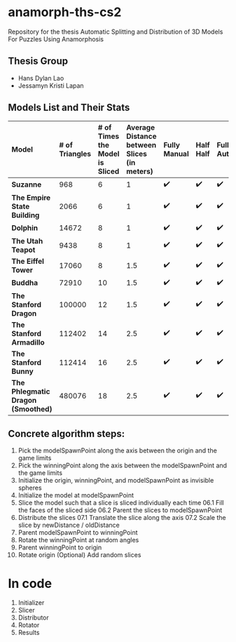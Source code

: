 # anamorph-ths-cs2
Repository for the thesis Automatic Splitting and Distribution of 3D Models For Puzzles Using Anamorphosis

## Thesis Group 
- Hans Dylan Lao
- Jessamyn Kristi Lapan

## Models List and Their Stats

| Model | # of Triangles | # of Times the Model is Sliced | Average Distance between Slices (in meters) | Fully Manual | Half Half | Fully Automatic | 
| :---- | :-------------- | :------------------------------ | :------------------------------------------- | :------------ | :------------ | :--------------- |
| **Suzanne** | 968 | 6 | 1 | ✔️ | ✔️ | ✔️                                 
| **The Empire State Building** | 2066 | 6 | 1 | ✔️ | ✔️ | ✔️     
| **Dolphin** | 14672 | 8 | 1 | ✔️ | ✔️ | ✔️     
| **The Utah Teapot** | 9438 | 8 | 1 | ✔️ | ✔️ | ✔️     
| **The Eiffel Tower** | 17060 | 8 | 1.5 | ✔️ | ✔️ | ✔️     
| **Buddha** | 72910 | 10 | 1.5 | ✔️ | ✔️ | ✔️     
| **The Stanford Dragon** | 100000 | 12 | 1.5 | ✔️ | ✔️ | ✔️     
| **The Stanford Armadillo** | 112402 | 14 | 2.5 | ✔️ | ✔️ | ✔️     
| **The Stanford Bunny** | 112414 | 16 | 2.5 | ✔️ | ✔️ | ✔️     
| **The Phlegmatic Dragon (Smoothed)** | 480076 | 18 | 2.5 | ✔️ | ✔️ | ✔️     

## Concrete algorithm steps:
01.  Pick the modelSpawnPoint along the axis between the origin and the game limits
02.  Pick the winningPoint along the axis between the modelSpawnPoint and the game limits
04.  Initialize the origin, winningPoint, and modelSpawnPoint as invisible spheres
05.  Initialize the model at modelSpawnPoint
06.  Slice the model such that a slice is sliced individually each time
06.1 Fill the faces of the sliced side
06.2 Parent the slices to modelSpawnPoint
07.  Distribute the slices
07.1 Translate the slice along the axis
07.2 Scale the slice by newDistance / oldDistance
08.  Parent modelSpawnPoint to winningPoint
09.  Rotate the winningPoint at random angles
10.  Parent winningPoint to origin
11.  Rotate origin
(Optional) Add random slices

# In code
1. Initializer
2. Slicer
3. Distributor
4. Rotator
5. Results

